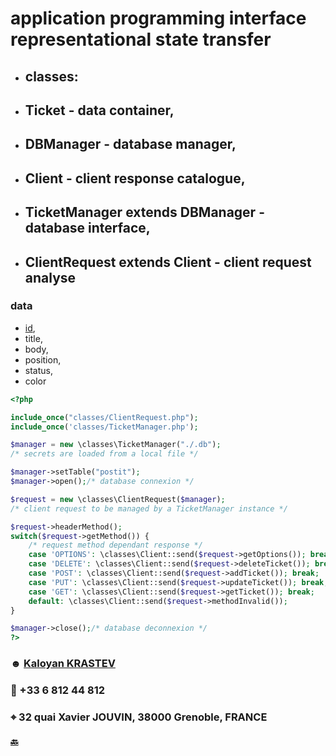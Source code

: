 # application programming interface representational state transfer 
- ## classes: 
- ## Ticket - data container,
- ## DBManager - database manager,
- ## Client - client response catalogue,
- ## TicketManager extends DBManager - database interface,
- ## ClientRequest extends Client - client request analyse

### data
- <ins>id</ins>,
- title,
- body,
- position,
- status,
- color


<!-- MARKDOWN-AUTO-DOCS:START (CODE:src=./api.php) -->
<!-- The below code snippet is automatically added from ./api.php -->
```php
<?php

include_once("classes/ClientRequest.php");
include_once('classes/TicketManager.php');

$manager = new \classes\TicketManager("./.db");
/* secrets are loaded from a local file */

$manager->setTable("postit");
$manager->open();/* database connexion */

$request = new \classes\ClientRequest($manager);
/* client request to be managed by a TicketManager instance */

$request->headerMethod();
switch($request->getMethod()) {
    /* request method dependant response */
    case 'OPTIONS': \classes\Client::send($request->getOptions()); break;
    case 'DELETE': \classes\Client::send($request->deleteTicket()); break;
    case 'POST': \classes\Client::send($request->addTicket()); break;
    case 'PUT': \classes\Client::send($request->updateTicket()); break;
    case 'GET': \classes\Client::send($request->getTicket()); break;
    default: \classes\Client::send($request->methodInvalid());
}

$manager->close();/* database deconnexion */
?>
```
<!-- MARKDOWN-AUTO-DOCS:END -->

### &#9787; [Kaloyan KRASTEV](mailto:kaloyansen@gmail.com)
### &#128241; +33 6 812 44 812
### &#8982; 32 quai Xavier JOUVIN, 38000 Grenoble, FRANCE

#### [&#128281;](../.)


